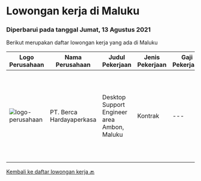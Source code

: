 
  # Lowongan kerja di Maluku

  ### Diperbarui pada tanggal Jumat, 13 Agustus 2021

  Berikut merupakan daftar lowongan kerja yang ada di Maluku

  |Logo Perusahaan | Nama Perusahaan | Judul Pekerjaan | Jenis Pekerjaan | Gaji Pekerjaan | Lokasi | Deskripsi | Tanggal diunggah | Pranala |
  | -------------- | --------------- | --------------- | --------- | --------- | -------------- | ------- | ----------- | ----------- |
  |![logo-perusahaan](https://image-service-cdn.seek.com.au/0c900ac2b5b1a2cf9bee651ce5d069e68ff14c92/ee4dce1061f3f616224767ad58cb2fc751b8d2dc)|PT. Berca Hardayaperkasa|Desktop Support Engineer area Ambon, Maluku|Kontrak|---|Ternate|Responsibilities : Analyzing, diagnosing, and installation to several areas including desktop hardware, operating systems (Windows 7/8/10),...|Rabu, 04 Agustus 2021|https://www.jobstreet.co.id/id/job/desktop-support-engineer-area-ambon-maluku-3592669?token=0~cdd3f344-52d2-4284-86fb-ba085e6b6e96&sectionRank=1&jobId=jobstreet-id-job-3592669|


  [Kembali ke daftar lowongan kerja 🔙](../README.md#daftar-lowongan-kerja)
  